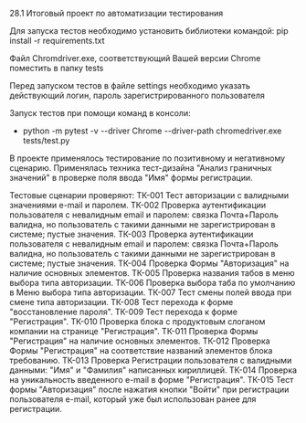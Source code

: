 ﻿28.1 Итоговый проект по автоматизации тестирования

Для запуска тестов необходимо установить библиотеки командой:
pip install -r requirements.txt

Файл Chromdriver.exe, соответствующий Вашей версии Chrome поместить в папку tests

Перед запуском тестов в файле settings необходимо указать действующий логин, пароль зарегистрированного пользователя

Запуск тестов при помощи команд в консоли:

- python -m pytest -v --driver Chrome --driver-path chromedriver.exe tests/test.py

В проекте применялось тестирование по позитивному и негативному сценарию. Применялась техника тест-дизайна
 "Анализ граничных значений" в проверке поля ввода "Имя" формы регистрации.


Тестовые сценарии проверяют:
TК-001 Тест авторизации с валидными значениями e-mail и паролем.
TК-002 Проверка аутентификации пользователя с невалидным email и паролем:
    связка Почта+Пароль валидна, но пользователь с такими данными не зарегистрирован в системе;
    пустые значения.
TК-003 Проверка аутентификации пользователя с невалидным email и паролем:
    связка Почта+Пароль валидна, но пользователь с такими данными не зарегистрирован в системе;
    пустые значения.
TК-004 Проверка Формы "Авторизация" на наличие основных элементов.
TК-005 Проверка названия табов в меню выбора типа авторизации.
TК-006 Проверка выбора таба по умолчанию в Меню выбора типа авторизации.
TК-007 Тест смены полей ввода при смене типа авторизации.
TК-008 Тест перехода к форме "восстановление пароля".
TК-009 Тест перехода к форме "Регистрация".
TК-010 Проверка блока с продуктовым слоганом компании на странице "Регистрация".
TК-011 Проверка Формы "Регистрация" на наличие основных элементов.
TК-012 Проверка Формы "Регистрация" на соответствие названий элементов блока требованию.
TК-013 Проверка Регистрации пользователя с валидными данными: "Имя" и "Фамилия" написанных кириллицей.
TК-014 Проверка на уникальность введенного e-mail в форме "Регистрация".
TК-015 Тест формы "Авторизация" после нажатия кнопки "Войти" при регистрации пользователя e-mail,
    который уже был использован ранее для регистрации.
